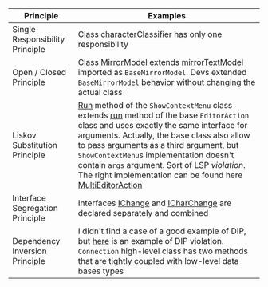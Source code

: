 | Principle                         | Examples  |
|-----------------------------------|---|
| Single Responsibility Principle   | Class [characterClassifier](https://github.com/microsoft/vscode/blob/main/src/vs/editor/common/core/characterClassifier.ts#L64) has only one responsibility |
| Open / Closed Principle           | Class [MirrorModel](https://github.com/microsoft/vscode/blob/main/src/vs/editor/common/services/editorSimpleWorker.ts#L93) extends [mirrorTextModel](https://github.com/microsoft/vscode/blob/main/src/vs/editor/common/model/mirrorTextModel.ts#L32) imported as `BaseMirrorModel`. Devs extended `BaseMirrorModel` behavior without changing the actual class |
| Liskov Substitution Principle     | [Run](https://github.com/microsoft/vscode/blob/main/src/vs/editor/contrib/contextmenu/contextmenu.ts#L280) method of the `ShowContextMenu` class extends [run](https://github.com/microsoft/vscode/blob/026e6239be90c9602ce1213f2538c0e0685196cb/src/vs/editor/browser/editorExtensions.ts#L349) method of the base `EditorAction` class and uses exactly the same interface for arguments. Actually, the base class also allow to pass arguments as a third argument, but `ShowContextMenu`s implementation doesn't contain `args` argument. Sort of LSP *violation*. The right implementation can be found here [MultiEditorAction](https://github.com/microsoft/vscode/blob/026e6239be90c9602ce1213f2538c0e0685196cb/src/vs/editor/browser/editorExtensions.ts#L376) |
| Interface Segregation Principle   | Interfaces [IChange](https://github.com/microsoft/vscode/blob/main/src/vs/editor/common/editorCommon.ts#L127) and [ICharChange](https://github.com/microsoft/vscode/blob/main/src/vs/editor/common/editorCommon.ts#L136) are declared separately and combined |
| Dependency Inversion Principle    | I didn't find a case of a good example of DIP, but [here](https://github.com/typeorm/typeorm/blob/master/src/connection/Connection.ts#L147) is an example of DIP violation. `Connection` high-level class has two methods that are tightly coupled with low-level data bases types |